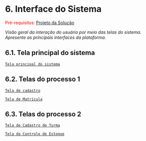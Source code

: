 
# 6. Interface do Sistema

<span style="color:red">Pré-requisitos: <a href="4-Projeto-Solucao.md"> Projeto da Solução</a></span>

_Visão geral da interação do usuário por meio das telas do sistema. Apresente as principais interfaces da plataforma._

## 6.1. Tela principal do sistema

[`Tela principal do sistema`](images/Screenshot_6.png)


## 6.2. Telas do processo 1

[`Tela de cadastro`](images/Screenshot_2.png)

[`Tela de Matrícula`](images/Screenshot_1.png)


## 6.3. Telas do processo 2

[`Tela de Cadastro de Turma`](images/Screenshot_4.png)

[`Tela do Controle de Estoque`](images/Screenshot_5.png)


